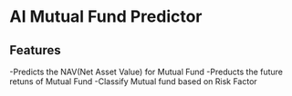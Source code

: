 # AI Mutual Fund Predictor


## Features
-Predicts the NAV(Net Asset Value) for Mutual Fund
-Preducts the future retuns of Mutual Fund
-Classify Mutual fund based on Risk Factor

